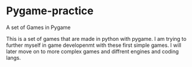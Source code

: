 # Pygame-practice
A set of Games in Pygame

This is a set of games that are made in python with pygame. I am trying to further myself in game developenmt with these first simple games. I will later move on to more complex games and diffrent engines and coding langs.

